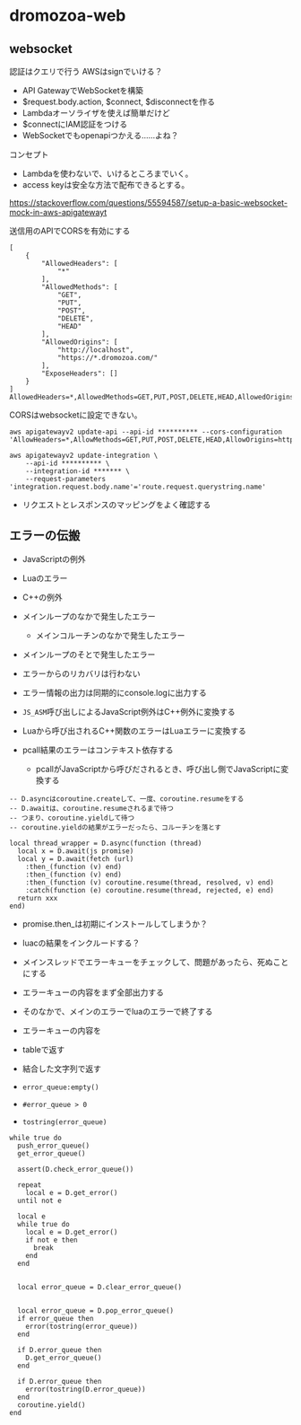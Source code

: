 # dromozoa-web

## websocket

認証はクエリで行う
AWSはsignでいける？

- API GatewayでWebSocketを構築
- $request.body.action, $connect, $disconnectを作る
- Lambdaオーソライザを使えば簡単だけど
- $connectにIAM認証をつける
- WebSocketでもopenapiつかえる……よね？

コンセプト

- Lambdaを使わないで、いけるところまでいく。
- access keyは安全な方法で配布できるとする。

https://stackoverflow.com/questions/55594587/setup-a-basic-websocket-mock-in-aws-apigatewayt

送信用のAPIでCORSを有効にする

```
[
    {
        "AllowedHeaders": [
            "*"
        ],
        "AllowedMethods": [
            "GET",
            "PUT",
            "POST",
            "DELETE",
            "HEAD"
        ],
        "AllowedOrigins": [
            "http://localhost",
            "https://*.dromozoa.com/"
        ],
        "ExposeHeaders": []
    }
]
AllowedHeaders=*,AllowedMethods=GET,PUT,POST,DELETE,HEAD,AllowedOrigins=http://localhost,https://*.dromozoa.com
```

CORSはwebsocketに設定できない。

```
aws apigatewayv2 update-api --api-id ********** --cors-configuration 'AllowHeaders=*,AllowMethods=GET,PUT,POST,DELETE,HEAD,AllowOrigins=http://localhost,https://*.dromozoa.com'
```

```
aws apigatewayv2 update-integration \
    --api-id ********** \
    --integration-id ******* \
    --request-parameters 'integration.request.body.name'='route.request.querystring.name'
```

- リクエストとレスポンスのマッピングをよく確認する

## エラーの伝搬

- JavaScriptの例外
- Luaのエラー
- C++の例外

- メインループのなかで発生したエラー
  - メインコルーチンのなかで発生したエラー
- メインループのそとで発生したエラー

- エラーからのリカバリは行わない
- エラー情報の出力は同期的にconsole.logに出力する

- `JS_ASM`呼び出しによるJavaScript例外はC++例外に変換する
- Luaから呼び出されるC++関数のエラーはLuaエラーに変換する
- pcall結果のエラーはコンテキスト依存する
  - pcallがJavaScriptから呼びだされるとき、呼び出し側でJavaScriptに変換する

```
-- D.asyncはcoroutine.createして、一度、coroutine.resumeをする
-- D.awaitは、coroutine.resumeされるまで待つ
-- つまり、coroutine.yieldして待つ
-- coroutine.yieldの結果がエラーだったら、コルーチンを落とす

local thread_wrapper = D.async(function (thread)
  local x = D.await(js promise)
  local y = D.await(fetch (url)
    :then_(function (v) end)
    :then_(function (v) end)
    :then_(function (v) coroutine.resume(thread, resolved, v) end)
    :catch(function (e) coroutine.resume(thread, rejected, e) end)
  return xxx
end)

```

- promise.then_は初期にインストールしてしまうか？
- luacの結果をインクルードする？

- メインスレッドでエラーキューをチェックして、問題があったら、死ぬことにする
- エラーキューの内容をまず全部出力する
- そのなかで、メインのエラーでluaのエラーで終了する
- エラーキューの内容を
- tableで返す
- 結合した文字列で返す
- `error_queue:empty()`
- `#error_queue > 0`
- `tostring(error_queue)`

```
while true do
  push_error_queue()
  get_error_queue()

  assert(D.check_error_queue())

  repeat
    local e = D.get_error()
  until not e

  local e
  while true do
    local e = D.get_error()
    if not e then
      break
    end
  end


  local error_queue = D.clear_error_queue()


  local error_queue = D.pop_error_queue()
  if error_queue then
    error(tostring(error_queue))
  end

  if D.error_queue then
    D.get_error_queue()
  end

  if D.error_queue then
    error(tostring(D.error_queue))
  end
  coroutine.yield()
end
```



